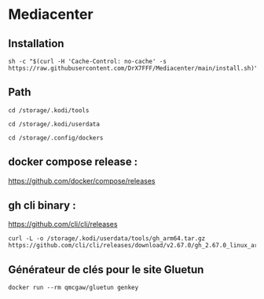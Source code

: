 # Mediacenter

## Installation
```
sh -c "$(curl -H 'Cache-Control: no-cache' -s https://raw.githubusercontent.com/DrX7FFF/Mediacenter/main/install.sh)"
```

## Path
```
cd /storage/.kodi/tools
```
```
cd /storage/.kodi/userdata
```
```
cd /storage/.config/dockers
```

## docker compose release :
https://github.com/docker/compose/releases

## gh cli binary :
https://github.com/cli/cli/releases
```
curl -L -o /storage/.kodi/userdata/tools/gh_arm64.tar.gz https://github.com/cli/cli/releases/download/v2.67.0/gh_2.67.0_linux_arm64.tar.gz
```

## Générateur de clés pour le site Gluetun
```
docker run --rm qmcgaw/gluetun genkey
```

